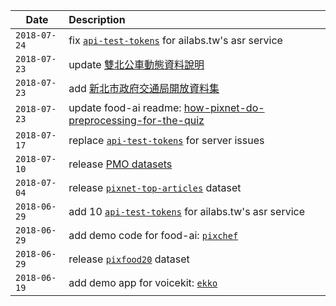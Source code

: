 Date         |Description
-------------|:----------------------------
`2018-07-24` | fix [`api-test-tokens`](./opendata/ailabstw.md#api-tokens) for ailabs.tw's asr service
`2018-07-23` | update [雙北公車動態資料說明](./opendata/pmo.opendata.md#big-taipei-bus)
`2018-07-23` | add [新北市政府交通局開放資料集](./opendata/pmo.opendata.md#new-taipei)
`2018-07-23` | update food-ai readme: [how-pixnet-do-preprocessing-for-the-quiz](./food-ai/README.md#how-to-resize)
`2018-07-17` | replace [`api-test-tokens`](./opendata/ailabstw.md#api-tokens) for server issues
`2018-07-10` | release [PMO datasets](./opendata/pmo.opendata.md)
`2018-07-04` | release [`pixnet-top-articles`](./opendata/pixnet.md) dataset
`2018-06-29` | add 10 [`api-test-tokens`](./opendata/ailabstw.md#api-tokens) for ailabs.tw's asr service
`2018-06-29` | add demo code for food-ai: [`pixchef`](./demos/pixchef)
`2018-06-29` | release [`pixfood20`](./opendata/pixfood20.md) dataset
`2018-06-19` | add demo app for voicekit: [`ekko`](./demos/ekko)

